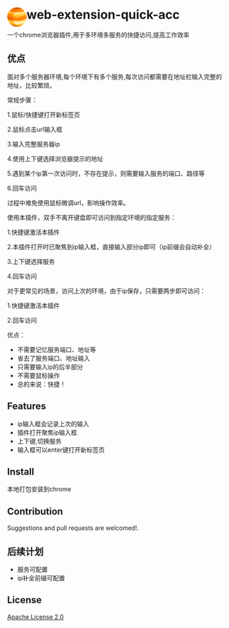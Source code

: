 # <img src="public/icons/icon_48.png" width="45" align="left"> web-extension-quick-acc



一个chrome浏览器插件,用于多环境多服务的快捷访问,提高工作效率

## 优点
面对多个服务器环境,每个环境下有多个服务,每次访问都需要在地址栏输入完整的地址，比较繁琐。

常规步骤：

1.鼠标/快捷键打开新标签页

2.鼠标点击url输入框

3.输入完整服务器ip

4.使用上下键选择浏览器提示的地址

5.遇到某个ip第一次访问时，不存在提示，则需要输入服务的端口、路径等

6.回车访问

过程中难免使用鼠标微调url，影响操作效率。



使用本插件，双手不离开键盘即可访问到指定环境的指定服务：

1.快捷键激活本插件

2.本插件打开时已聚焦到ip输入框，直接输入部分ip即可（ip前缀会自动补全）

3.上下键选择服务

4.回车访问



对于更常见的场景，访问上次的环境，由于ip保存，只需要两步即可访问：

1.快捷键激活本插件

2.回车访问



优点：

- 不需要记忆服务端口、地址等
- 省去了服务端口、地址输入
- 只需要输入ip的后半部分
- 不需要鼠标操作
- 总的来说：快捷！




## Features

- ip输入框会记录上次的输入
- 插件打开聚焦ip输入框
- 上下键,切换服务
- 输入框可以enter键打开新标签页

## Install

本地打包安装到chrome

## Contribution

Suggestions and pull requests are welcomed!.

## 后续计划

- 服务可配置
- ip补全前缀可配置

## License

[Apache License 2.0](https://github.com/lcok/web-extension-quick-acc/blob/main/LICENSE)



